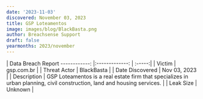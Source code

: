 ```yaml
---
date: '2023-11-03'
discovered: November 03, 2023
title: GSP Loteamentos
image: images/blog/BlackBasta.png
author: Breachsense Support
draft: false
yearmonths: 2023/november
---
```



| Data Breach Report
------------:     |:-------------:    | :-----:|
| Victim      | gsp.com.br      | 
| Threat Actor      | BlackBasta      | 
| Date Discovered      | Nov 03, 2023      | 
| Description      | GSP Loteamentos is a real estate firm that specializes in urban planning, civil construction, land and housing services.      | 
| Leak Size      | Unknown      | 

